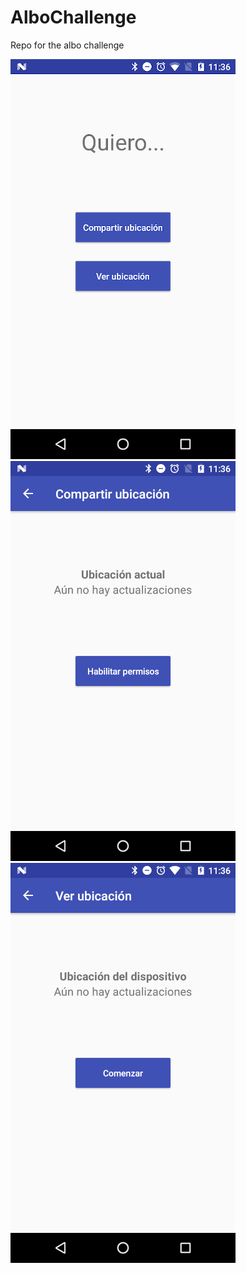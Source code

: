 # AlboChallenge
Repo for the albo challenge

![Screen 01](doc/screen01.png)
![Screen 02](doc/screen02.png)
![Screen 03](doc/screen03.png)
